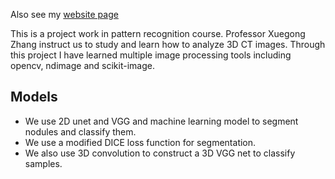Also see my [website page](https://www.cmwonderland.com/blog/2018/08/16/95_medical_image_project/)


This is a project work in pattern recognition course.
Professor Xuegong Zhang instruct us to study and learn how to analyze 3D CT images. Through this project I have learned multiple image processing tools including opencv, ndimage and scikit-image. 

## Models
- We use 2D unet and VGG and machine learning model to segment nodules and classify them. 
- We use a modified DICE loss function for segmentation. 
- We also use 3D convolution to construct a 3D VGG net to classify samples.


